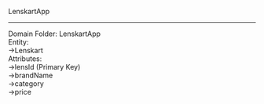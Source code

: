 LenskartApp<br>
****
Domain Folder: LenskartApp<br>
Entity:<br>
->Lenskart<br>
Attributes:<br>
->lensId (Primary Key)<br>
->brandName<br>
->category<br>
->price<br>
